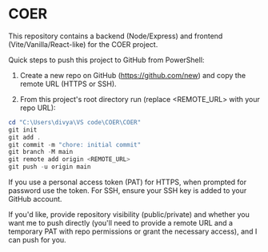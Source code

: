 # COER

This repository contains a backend (Node/Express) and frontend (Vite/Vanilla/React-like) for the COER project.

Quick steps to push this project to GitHub from PowerShell:

1. Create a new repo on GitHub (https://github.com/new) and copy the remote URL (HTTPS or SSH).

2. From this project's root directory run (replace <REMOTE_URL> with your repo URL):

```powershell
cd "C:\Users\divya\VS code\COER\COER"
git init
git add .
git commit -m "chore: initial commit"
git branch -M main
git remote add origin <REMOTE_URL>
git push -u origin main
```

If you use a personal access token (PAT) for HTTPS, when prompted for password use the token. For SSH, ensure your SSH key is added to your GitHub account.

If you'd like, provide repository visibility (public/private) and whether you want me to push directly (you'll need to provide a remote URL and a temporary PAT with repo permissions or grant the necessary access), and I can push for you.
